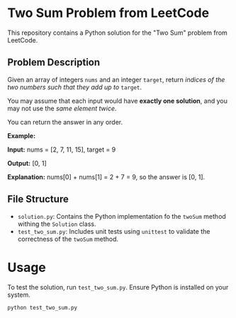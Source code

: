 # Two Sum Problem from LeetCode

This repository contains a Python solution for the "Two Sum" problem from LeetCode.

## Problem Description

Given an array of integers `nums` and an integer `target`, return *indices of the two numbers such that they add up to* `target`.

You may assume that each input would have **exactly one solution**, and you may not use the *same element twice*.

You can return the answer in any order.



**Example:**

**Input:** nums = [2, 7, 11, 15], target = 9

**Output:** [0, 1]

**Explanation:** nums[0] + nums[1] = 2 + 7 = 9, so the answer is [0, 1].

## File Structure
- `solution.py`: Contains the Python implementation fo the `twoSum` method withing the `Solution` class.
- `test_two_sum.py`: Includes unit tests using `unittest` to validate the correctness of the `twoSum` method.

# Usage

To test the solution, run `test_two_sum.py`. Ensure Python is installed on your system.

```bash
python test_two_sum.py

